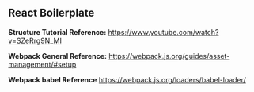 ## React Boilerplate ##

**Structure Tutorial Reference:** https://www.youtube.com/watch?v=SZeRrg9N_MI

**Webpack General Reference:** https://webpack.js.org/guides/asset-management/#setup

**Webpack babel Reference** https://webpack.js.org/loaders/babel-loader/
